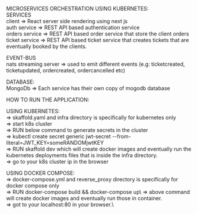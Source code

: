 MICROSERVICES ORCHESTRATION USING KUBERNETES:\
SERVICES\
client => React server side rendering using next js\
auth service => REST API based authentication service\
orders service => REST API based order service that store the client orders\
ticket service => REST API based ticket service that creates tickets that are              eventually booked by the clients.

EVENT-BUS\
nats streaming server => used to emit different events (e.g: ticketcreated, ticketupdated, ordercreated, ordercancelled etc)

DATABASE:\
MongoDb => Each service has their own copy of mogodb database

HOW TO RUN THE APPLICATION:

USING KUBERNETES:\
=> skaffold.yaml and infra directory is specifically for kubernetes only\
=> start k8s cluster\
=> RUN below command to generate secrets in the cluster\
=> kubectl create secret generic jwt-secret --from-literal=JWT_KEY=someRANDOMjwtKEY\
=> RUN skaffold dev which will create docker images and eventually run the                    kubernetes deployments files that is inside the infra directory.\
=> go to your k8s cluster ip in the browser

USING DOCKER COMPOSE:\
=> docker-compose.yml and reverse_proxy directory is specifically for docker compose only\
=> RUN docker-compose build && docker-compose up\ 
=> above command will create docker images and eventually run those in container.\
=> got to your localhost:80 in your browser.\
